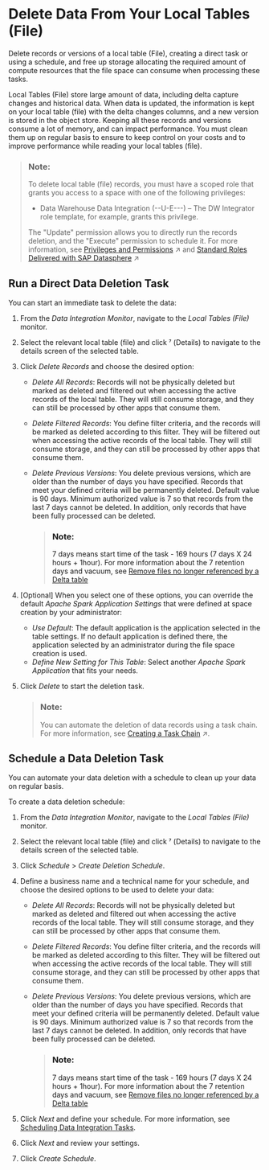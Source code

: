 <!-- loio872ad509995a451890bf8b80b73ec0e6 -->

<link rel="stylesheet" type="text/css" href="../css/sap-icons.css"/>

# Delete Data From Your Local Tables \(File\)

Delete records or versions of a local table \(File\), creating a direct task or using a schedule, and free up storage allocating the required amount of compute resources that the file space can consume when processing these tasks.

Local Tables \(File\) store large amount of data, including delta capture changes and historical data. When data is updated, the information is kept on your local table \(file\) with the delta changes columns, and a new version is stored in the object store. Keeping all these records and versions consume a lot of memory, and can impact performance. You must clean them up on regular basis to ensure to keep control on your costs and to improve performance while reading your local tables \(file\).

> ### Note:  
> To delete local table \(file\) records, you must have a scoped role that grants you access to a space with one of the following privileges:
> 
> -   Data Warehouse Data Integration \(--U-E---\) – The DW Integrator role template, for example, grants this privilege.
> 
> The "Update" permission allows you to directly run the records deletion, and the "Execute" permission to schedule it. For more information, see [Privileges and Permissions](https://help.sap.com/viewer/935116dd7c324355803d4b85809cec97/DEV_CURRENT/en-US/d7350c6823a14733a7a5727bad8371aa.html "A privilege represents a task or an area in SAP Datasphere and can be assigned to a specific role. The actions that can be performed in the area are determined by the permissions assigned to a privilege.") :arrow_upper_right: and [Standard Roles Delivered with SAP Datasphere](https://help.sap.com/viewer/935116dd7c324355803d4b85809cec97/DEV_CURRENT/en-US/a50a51d80d5746c9b805a2aacbb7e4ee.html "SAP Datasphere is delivered with several standard roles. A standard role includes a predefined set of privileges and permissions.") :arrow_upper_right:



<a name="loio872ad509995a451890bf8b80b73ec0e6__section_nm1_ghy_mgc"/>

## Run a Direct Data Deletion Task

You can start an immediate task to delete the data:

1.  From the *Data Integration Monitor*, navigate to the *Local Tables \(File\)* monitor.
2.  Select the relevant local table \(file\) and click <span class="SAP-icons-V5"></span> \(Details\) to navigate to the details screen of the selected table.
3.  Click *Delete Records* and choose the desired option:
    -   *Delete All Records*: Records will not be physically deleted but marked as deleted and filtered out when accessing the active records of the local table. They will still consume storage, and they can still be processed by other apps that consume them.
    -   *Delete Filtered Records*: You define filter criteria, and the records will be marked as deleted according to this filter. They will be filtered out when accessing the active records of the local table. They will still consume storage, and they can still be processed by other apps that consume them.
    -   *Delete Previous Versions*: You delete previous versions, which are older than the number of days you have specified. Records that meet your defined criteria will be permanently deleted. Default value is 90 days. Minimum authorized value is 7 so that records from the last 7 days cannot be deleted. In addition, only records that have been fully processed can be deleted.

        > ### Note:  
        > 7 days means start time of the task - 169 hours \(7 days X 24 hours + 1hour\). For more information about the 7 retention days and vacuum, see [Remove files no longer referenced by a Delta table](https://docs.delta.io/latest/delta-utility.html#remove-files-no-longer-referenced-by-a-delta-table)


4.  \[Optional\] When you select one of these options, you can override the default *Apache Spark Application Settings* that were defined at space creation by your administrator:
    -   *Use Default*: The default application is the application selected in the table settings. If no default application is defined there, the application selected by an administrator during the file space creation is used.
    -   *Define New Setting for This Table*: Select another *Apache Spark Application* that fits your needs.

5.  Click *Delete* to start the deletion task.

    > ### Note:  
    > You can automate the deletion of data records using a task chain. For more information, see [Creating a Task Chain](https://help.sap.com/viewer/24f836070a704022a40c15442163e5cf/DEV_CURRENT/en-US/d1afbc2b9ee84d44a00b0b777ac243e1.html "Group multiple tasks into a task chain and run them manually once, or periodically, through a schedule.") :arrow_upper_right:.




<a name="loio872ad509995a451890bf8b80b73ec0e6__section_rgv_wpy_mgc"/>

## Schedule a Data Deletion Task

You can automate your data deletion with a schedule to clean up your data on regular basis.

To create a data deletion schedule:

1.  From the *Data Integration Monitor*, navigate to the *Local Tables \(File\)* monitor.
2.  Select the relevant local table \(file\) and click <span class="SAP-icons-V5"></span> \(Details\) to navigate to the details screen of the selected table.
3.  Click *Schedule* \> *Create Deletion Schedule*.
4.  Define a business name and a technical name for your schedule, and choose the desired options to be used to delete your data:
    -   *Delete All Records*: Records will not be physically deleted but marked as deleted and filtered out when accessing the active records of the local table. They will still consume storage, and they can still be processed by other apps that consume them.
    -   *Delete Filtered Records*: You define filter criteria, and the records will be marked as deleted according to this filter. They will be filtered out when accessing the active records of the local table. They will still consume storage, and they can still be processed by other apps that consume them.
    -   *Delete Previous Versions*: You delete previous versions, which are older than the number of days you have specified. Records that meet your defined criteria will be permanently deleted. Default value is 90 days. Minimum authorized value is 7 so that records from the last 7 days cannot be deleted. In addition, only records that have been fully processed can be deleted.

        > ### Note:  
        > 7 days means start time of the task - 169 hours \(7 days X 24 hours + 1hour\). For more information about the 7 retention days and vacuum, see [Remove files no longer referenced by a Delta table](https://docs.delta.io/latest/delta-utility.html#remove-files-no-longer-referenced-by-a-delta-table)


5.  Click *Next* and define your schedule. For more information, see [Scheduling Data Integration Tasks](scheduling-data-integration-tasks-7fa0762.md).
6.  Click *Next* and review your settings.
7.  Click *Create Schedule*.

